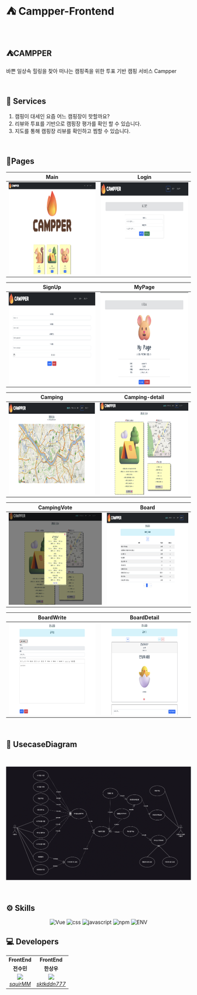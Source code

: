 # ⛺ Campper-Frontend

<br/>

## ⛺CAMPPER

바쁜 일상속 힐링을 찾아 떠나는 캠핑족을 위한 투표 기반 캠핑 서비스 Campper

<br/>

## 🚀 Services

1. 캠핑이 대세인 요즘 어느 캠핑장이 핫할까요?
2. 리뷰와 투표를 기반으로 캠핑장 평가를 확인 할 수 있습니다.
3. 지도를 통해 캠핑장 리뷰를 확인하고 찜할 수 있습니다.

<br/>

## 🤖Pages

| Main                                                  | Login                                                  |
| ----------------------------------------------------- | ------------------------------------------------------ |
| <img src="assets/main.png" width="500" height="250"/> | <img src="assets/login.png" width="500" height="250"/> |

| SignUp                                                  | MyPage                                                  |
| ------------------------------------------------------- | ------------------------------------------------------- |
| <img src="assets/signup.png" width="500" height="250"/> | <img src="assets/mypage.png" width="500" height="250"/> |

| Camping                                                  | Camping-detail                                                  |
| -------------------------------------------------------- | --------------------------------------------------------------- |
| <img src="assets/camping.png" width="500" height="250"/> | <img src="assets/camping-detail.png" width="500" height="250"/> |

| CampingVote                                                   | Board                                                  |
| ------------------------------------------------------------- | ------------------------------------------------------ |
| <img src="assets/camping-vote.png" width="500" height="250"/> | <img src="assets/board.png" width="500" height="250"/> |

| BoardWrite                                                   | BoardDetail                                                   |
| ------------------------------------------------------------ | ------------------------------------------------------------- |
| <img src="assets/board-write.png" width="500" height="250"/> | <img src="assets/board-detail.png" width="500" height="250"/> |

<br>

## 🏢 UsecaseDiagram

<br>

<p align="center">  
  <img src="assets/usecase.png">
</p>

<br/>

## ⚙️ Skills
<div align="center"> 

 ![Vue](https://img.shields.io/badge/Vue.js-35495E?style=for-the-badge&logo=vuedotjs&logoColor=4FC08D) ![css](https://img.shields.io/badge/CSS3-1572B6?style=for-the-badge&logo=css3&logoColor=white) ![javascript](https://img.shields.io/badge/JavaScript-F7DF1E?style=for-the-badge&logo=javascript&logoColor=black)
   ![npm](https://img.shields.io/badge/NPM-CB3837?style=for-the-badge&logo=npm&logoColor=black) ![ENV](https://img.shields.io/badge/ENV-ECD53F?style=for-the-badge&logo=.ENV&logoColor=black)
<br/>
  
</div>
  

## 💻 Developers

<table>
    <tr align="center">
        <td><B>FrontEnd</B></td>
        <td><B>FrontEnd</B></td>
    </tr>
    <tr align="center">
        <td><B>전수민</B></td>
        <td><B>한상우</B></td>
    </tr>
    <tr align="center">
        <td>
            <img src="https://github.com/squirMM.png?size=100">
            <br>
            <a href="https://github.com/squirMM"><I>squirMM</I></a>
        </td>
        <td>
            <img src="https://github.com/sktkddn777.png?size=100">
            <br>
            <a href="https://github.com/sktkddn777"><I>sktkddn777</I></a>
        </td>
    </tr>
</table>

